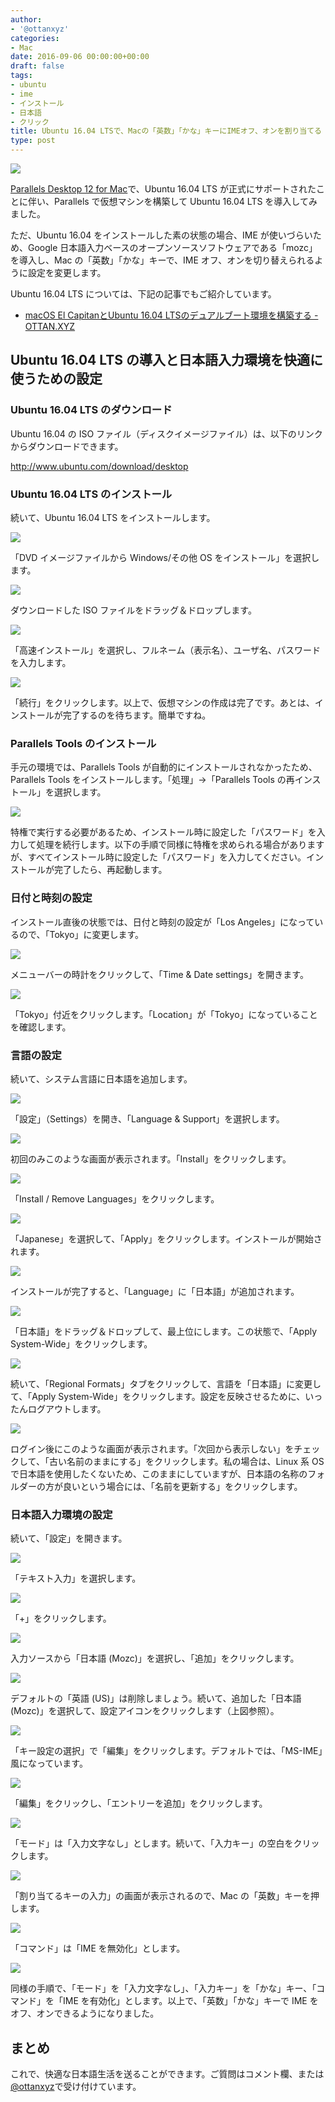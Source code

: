 ```yaml
---
author:
- '@ottanxyz'
categories:
- Mac
date: 2016-09-06 00:00:00+00:00
draft: false
tags:
- ubuntu
- ime
- インストール
- 日本語
- クリック
title: Ubuntu 16.04 LTSで、Macの「英数」「かな」キーにIMEオフ、オンを割り当てる
type: post
---
```


![](160906-57cec060360f9.jpg)

[Parallels Desktop 12 for Mac](http://www.parallels.com/jp/)で、Ubuntu 16.04 LTS が正式にサポートされたことに伴い、Parallels で仮想マシンを構築して Ubuntu 16.04 LTS を導入してみました。

ただ、Ubuntu 16.04 をインストールした素の状態の場合、IME が使いづらいため、Google 日本語入力ベースのオープンソースソフトウェアである「mozc」を導入し、Mac の「英数」「かな」キーで、IME オフ、オンを切り替えられるように設定を変更します。

Ubuntu 16.04 LTS については、下記の記事でもご紹介しています。

* [macOS El CapitanとUbuntu 16.04 LTSのデュアルブート環境を構築する - OTTAN.XYZ](/posts/2016/04/el-capitan-ubuntu-dual-boot-6856/)

## Ubuntu 16.04 LTS の導入と日本語入力環境を快適に使うための設定

### Ubuntu 16.04 LTS のダウンロード

Ubuntu 16.04 の ISO ファイル（ディスクイメージファイル）は、以下のリンクからダウンロードできます。

http://www.ubuntu.com/download/desktop

### Ubuntu 16.04 LTS のインストール

続いて、Ubuntu 16.04 LTS をインストールします。

![](160906-57cec21bc25a7.png)

「DVD イメージファイルから Windows/その他 OS をインストール」を選択します。

![](160906-57cec223ed1a2.png)

ダウンロードした ISO ファイルをドラッグ＆ドロップします。

![](160906-57cec22b0436b.png)

「高速インストール」を選択し、フルネーム（表示名）、ユーザ名、パスワードを入力します。

![](160906-57cec230d6707.png)

「続行」をクリックします。以上で、仮想マシンの作成は完了です。あとは、インストールが完了するのを待ちます。簡単ですね。

### Parallels Tools のインストール

手元の環境では、Parallels Tools が自動的にインストールされなかったため、Parallels Tools をインストールします。「処理」→「Parallels Tools の再インストール」を選択します。

![](160906-57cec455066b4.png)

特権で実行する必要があるため、インストール時に設定した「パスワード」を入力して処理を続行します。以下の手順で同様に特権を求められる場合がありますが、すべてインストール時に設定した「パスワード」を入力してください。インストールが完了したら、再起動します。

### 日付と時刻の設定

インストール直後の状態では、日付と時刻の設定が「Los Angeles」になっているので、「Tokyo」に変更します。

![](160906-57cec82d26c48.png)

メニューバーの時計をクリックして、「Time & Date settings」を開きます。

![](160906-57cec88d09c49.png)

「Tokyo」付近をクリックします。「Location」が「Tokyo」になっていることを確認します。

### 言語の設定

続いて、システム言語に日本語を追加します。

![](160906-57cec89be125e.png)

「設定」（Settings）を開き、「Language & Support」を選択します。

![](160906-57cec8a2c6115.png)

初回のみこのような画面が表示されます。「Install」をクリックします。

![](160906-57cec8a9aee56.png)

「Install / Remove Languages」をクリックします。

![](160906-57cec8b01559f.png)

「Japanese」を選択して、「Apply」をクリックします。インストールが開始されます。

![](160906-57cec8b683f74.png)

インストールが完了すると、「Language」に「日本語」が追加されます。

![](160906-57cec8bd30fab.png)

「日本語」をドラッグ＆ドロップして、最上位にします。この状態で、「Apply System-Wide」をクリックします。

![](160906-57cec8c6b5d26.png)

続いて、「Regional Formats」タブをクリックして、言語を「日本語」に変更して、「Apply System-Wide」をクリックします。設定を反映させるために、いったんログアウトします。

![](160906-57cec8d8b4e6d.png)

ログイン後にこのような画面が表示されます。「次回から表示しない」をチェックして、「古い名前のままにする」をクリックします。私の場合は、Linux 系 OS で日本語を使用したくないため、このままにしていますが、日本語の名称のフォルダーの方が良いという場合には、「名前を更新する」をクリックします。

### 日本語入力環境の設定

続いて、「設定」を開きます。

![](160906-57cec8e9f23bd.png)

「テキスト入力」を選択します。

![](160906-57cec8f14bc0a.png)

「+」をクリックします。

![](160906-57cec8fa8d743.png)

入力ソースから「日本語 (Mozc)」を選択し、「追加」をクリックします。

![](160906-57cec900b8afb.png)

デフォルトの「英語 (US)」は削除しましょう。続いて、追加した「日本語 (Mozc)」を選択して、設定アイコンをクリックします（上図参照）。

![](160906-57cec906d8eed.png)

「キー設定の選択」で「編集」をクリックします。デフォルトでは、「MS-IME」風になっています。

![](160906-57cec90d59444.png)

「編集」をクリックし、「エントリーを追加」をクリックします。

![](160906-57cec9146bd84.png)

「モード」は「入力文字なし」とします。続いて、「入力キー」の空白をクリックします。

![](160906-57cec91a5db3f.png)

「割り当てるキーの入力」の画面が表示されるので、Mac の「英数」キーを押します。

![](160906-57cec91fe72ba.png)

「コマンド」は「IME を無効化」とします。

![](160906-57cec9261ec01.png)

同様の手順で、「モード」を「入力文字なし」、「入力キー」を「かな」キー、「コマンド」を「IME を有効化」とします。以上で、「英数」「かな」キーで IME をオフ、オンできるようになりました。

## まとめ

これで、快適な日本語生活を送ることができます。ご質問はコメント欄、または[@ottanxyz](https://twitter.com/ottanxyz)で受け付けています。